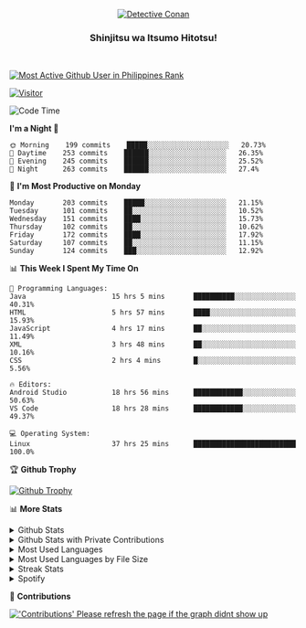 <p align="center">
<a href="https://mrepol742.github.io">
  <img alt="Detective Conan" src="https://mrepol742-gif-randomizer.vercel.app/api" /> 
  </a> 
  <h3 align="center">Shinjitsu wa Itsumo Hitotsu!</h3>
</p>
<br>

 
[![Most Active Github User in Philippines Rank](https://enibdhv97zm33sz.m.pipedream.net)](https://mrepol742.github.io)

[![Visitor](https://visitor-badge.glitch.me/badge?page_id=mrepol742)](https:/mrepol742.github.io)

[comment]: <> (This is a automated generated Data from github action workflow)
[comment]: <> (START OF GENERATED DATA)

<!--START_SECTION:waka-->
![Code Time](http://img.shields.io/badge/Code%20Time-396%20hrs%209%20mins-blue)

**I'm a Night 🦉** 

```text
🌞 Morning    199 commits    █████░░░░░░░░░░░░░░░░░░░░   20.73% 
🌆 Daytime    253 commits    ██████░░░░░░░░░░░░░░░░░░░   26.35% 
🌃 Evening    245 commits    ██████░░░░░░░░░░░░░░░░░░░   25.52% 
🌙 Night      263 commits    ██████░░░░░░░░░░░░░░░░░░░   27.4%

```
📅 **I'm Most Productive on Monday** 

```text
Monday       203 commits    █████░░░░░░░░░░░░░░░░░░░░   21.15% 
Tuesday      101 commits    ██░░░░░░░░░░░░░░░░░░░░░░░   10.52% 
Wednesday    151 commits    ████░░░░░░░░░░░░░░░░░░░░░   15.73% 
Thursday     102 commits    ██░░░░░░░░░░░░░░░░░░░░░░░   10.62% 
Friday       172 commits    ████░░░░░░░░░░░░░░░░░░░░░   17.92% 
Saturday     107 commits    ██░░░░░░░░░░░░░░░░░░░░░░░   11.15% 
Sunday       124 commits    ███░░░░░░░░░░░░░░░░░░░░░░   12.92%

```


📊 **This Week I Spent My Time On** 

```text
💬 Programming Languages: 
Java                     15 hrs 5 mins       ██████████░░░░░░░░░░░░░░░   40.31% 
HTML                     5 hrs 57 mins       ████░░░░░░░░░░░░░░░░░░░░░   15.93% 
JavaScript               4 hrs 17 mins       ██░░░░░░░░░░░░░░░░░░░░░░░   11.49% 
XML                      3 hrs 48 mins       ██░░░░░░░░░░░░░░░░░░░░░░░   10.16% 
CSS                      2 hrs 4 mins        █░░░░░░░░░░░░░░░░░░░░░░░░   5.56%

🔥 Editors: 
Android Studio           18 hrs 56 mins      ████████████░░░░░░░░░░░░░   50.63% 
VS Code                  18 hrs 28 mins      ████████████░░░░░░░░░░░░░   49.37%

💻 Operating System: 
Linux                    37 hrs 25 mins      █████████████████████████   100.0%

```


<!--END_SECTION:waka-->

[comment]: <> (END OF GENERATED DATA)

<p>

🏆 **Github Trophy**
  
<a href="https://mrepol742.github.io">
<img alt="Github Trophy" src="https://github-profile-trophy.vercel.app/?username=mrepol742&theme=gruvbox">
</a>
</p>

<p>

📊 **More Stats**
  
<details>
  <summary>Github Stats</summary>
  <br>
  <a href="https://mrepol742.github.io">
  <img alt="Github Stats" src="https://github-readme-stats.vercel.app/api?username=mrepol742&show_icons=true&count_private=true&theme=gruvbox">
</a>  
  
</details> 
  
  <details>
  <summary>Github Stats with Private Contributions</summary>
  <br>
 <a href="https://mrepol742.github.io">
<img alt="Github Stats with Private Contributions" src="https://mrepol742.github.io/github-stats/generated/overview.svg">
</a>
</details>
  
<details>
  <summary>Most Used Languages</summary>
  <br>
 <a href="https://mrepol742.github.io">
<img alt="Most Used Languages" src="https://github-readme-stats.vercel.app/api/top-langs/?username=mrepol742&layout=compact&include_all_commits=true&&count_private=true&langs_count=20&theme=gruvbox">
</a>
</details>

 <details>
  <summary>Most Used Languages by File Size</summary>
  <br>
 <a href="https://mrepol742.github.io">
<img alt="Most Used Languages by File Size" src="https://mrepol742.github.io/github-stats/generated/languages.svg">
</a>
</details>

<details>
  <summary>Streak Stats</summary>
  <br>
<a href="https://mrepol742.github.io">
<img alt="'Streak Stats' Please refresh the page if the stats didnt show up" src="https://mrepol742-streak-stats.herokuapp.com/?user=mrepol742&theme=gruvbox">
</a>
</p>
</details>
<details>
  <summary>Spotify</summary>
  <br>
<a href="https://mrepol742.github.io">
<img alt="Spotify" src="https://spotify-recently-played-readme.vercel.app/api?user=7xx9e7hwq1qyown0m4ut78pcz&count=10&unique=true">
</a>
</p>
</details>


📜 **Contributions**
  
<a href="https://mrepol742.github.io">
<img alt="'Contributions' Please refresh the page if the graph didnt show up" src="https://mrepol742-activity-graph.herokuapp.com/graph?username=mrepol742&theme=github&hide_border=true">
</a>
</p>
